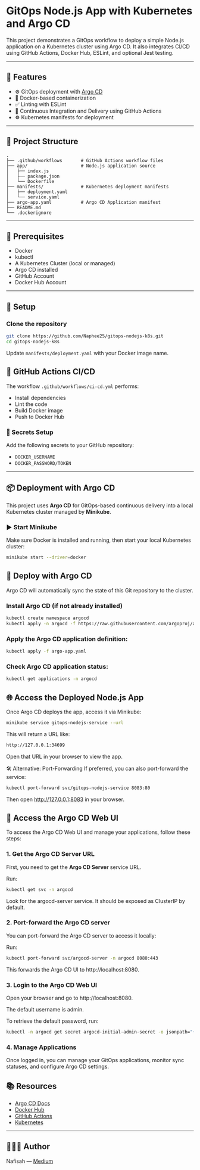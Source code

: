 # GitOps Node.js App with Kubernetes and Argo CD

This project demonstrates a GitOps workflow to deploy a simple Node.js application on a Kubernetes cluster using Argo CD. It also integrates CI/CD using GitHub Actions, Docker Hub, ESLint, and optional Jest testing.

---

## 🚀 Features

* ⚙️ GitOps deployment with [Argo CD](https://argo-cd.readthedocs.io/en/stable/)
* 🐳 Docker-based containerization
* ✅ Linting with ESLint
* 🔁 Continuous Integration and Delivery using GitHub Actions
* ☸️ Kubernetes manifests for deployment

---

## 📁 Project Structure

```
.
├── .github/workflows       # GitHub Actions workflow files
├── app/                    # Node.js application source
│   ├── index.js
│   ├── package.json
│   └── Dockerfile
├── manifests/              # Kubernetes deployment manifests
│   ├── deployment.yaml
│   └── service.yaml
├── argo-app.yaml           # Argo CD Application manifest
├── README.md
└── .dockerignore
```

---

## 🔧 Prerequisites

* Docker
* kubectl
* A Kubernetes Cluster (local or managed)
* Argo CD installed
* GitHub Account
* Docker Hub Account

---

## 🧱 Setup

### Clone the repository

```bash
git clone https://github.com/Naphee25/gitops-nodejs-k8s.git
cd gitops-nodejs-k8s
```
Update `manifests/deployment.yaml` with your Docker image name.

## 🤖 GitHub Actions CI/CD

The workflow `.github/workflows/ci-cd.yml` performs:

* Install dependencies
* Lint the code
* Build Docker image
* Push to Docker Hub

### 🔐 Secrets Setup

Add the following secrets to your GitHub repository:

* `DOCKER_USERNAME`
* `DOCKER_PASSWORD/TOKEN`

---

## 📦 Deployment with Argo CD

This project uses **Argo CD** for GitOps-based continuous delivery into a local Kubernetes cluster managed by **Minikube**.

### ▶️ Start Minikube

Make sure Docker is installed and running, then start your local Kubernetes cluster:

```bash
minikube start --driver=docker

```

## 🚀 Deploy with Argo CD

Argo CD will automatically sync the state of this Git repository to the cluster.

### Install Argo CD (if not already installed)

```bash
kubectl create namespace argocd
kubectl apply -n argocd -f https://raw.githubusercontent.com/argoproj/argo-cd/stable/manifests/install.yaml

```
### Apply the Argo CD application definition:

```bash
kubectl apply -f argo-app.yaml
```
### Check Argo CD application status:

```bash
kubectl get applications -n argocd
```

## 🌐 Access the Deployed Node.js App

Once Argo CD deploys the app, access it via Minikube:

```bash
minikube service gitops-nodejs-service --url
```

This will return a URL like:

```bash
http://127.0.0.1:34699

```
Open that URL in your browser to view the app.


🛠 Alternative: Port-Forwarding
If preferred, you can also port-forward the service:

```bash
kubectl port-forward svc/gitops-nodejs-service 8083:80

```
Then open http://127.0.0.1:8083 in your browser.


## 🔐 Access the Argo CD Web UI

To access the Argo CD Web UI and manage your applications, follow these steps:

### 1. Get the Argo CD Server URL

First, you need to get the **Argo CD Server** service URL.

Run:

```bash
kubectl get svc -n argocd

```
Look for the argocd-server service. It should be exposed as ClusterIP by default.

### 2. Port-forward the Argo CD server

You can port-forward the Argo CD server to access it locally:

Run:

```bash
kubectl port-forward svc/argocd-server -n argocd 8080:443

```
This forwards the Argo CD UI to http://localhost:8080.

### 3. Login to the Argo CD Web UI

Open your browser and go to http://localhost:8080.

The default username is admin.

To retrieve the default password, run:

```bash
kubectl -n argocd get secret argocd-initial-admin-secret -o jsonpath="{.data.password}" | base64 -d && echo
```
### 4. Manage Applications
Once logged in, you can manage your GitOps applications, monitor sync statuses, and configure Argo CD settings.


## 📚 Resources

* [Argo CD Docs](https://argo-cd.readthedocs.io/)
* [Docker Hub](https://hub.docker.com/)
* [GitHub Actions](https://docs.github.com/en/actions)
* [Kubernetes](https://kubernetes.io/)

---

## 👩🏽‍💻 Author

Nafisah — [Medium](https://medium.com/@nafisahabidemiabdulkadir)
